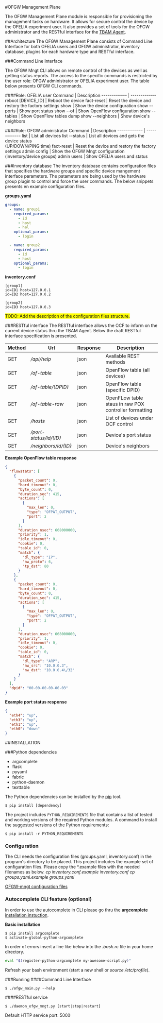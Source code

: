 #OFGW Management Plane

The OFGW Management Plane module is responsible for provisioning the management tasks on hardware. It allows for secure control the device by the OFELIA experiment user. It
 also provides a set of tools for the OFGW administrator and the RESTful interface for the [TBAM Agent](https://github.com/fp7-alien/OCF-OFGW/tree/master/TBAM-Agent).

##Architecture
The OFGW Management Plane consists of Command Line Interface for both OFELIA users and OFGW administrator, inventory database, plugins for each hardware type and RESTful interface.

###Command Line Interface

The OFGW Mngt CLI allows on remote control of the devices as well as getting status reports. The access to the specific commands is restricted by the user role: OFGW administrator or OFELIA experiment user. The table below presents OFGW CLI commands.

####Role: OFELIA user
Command  | Description
------------- | -------------
reboot [DEVICE_ID] | Reboot the device
fact-reset | Reset the device and restory the factory settings
show | Show the device configuration
show --ports | Show port status
show --of | Show OpenFlow configuration
show --tables | Show OpenFlow tables dump
show --neighbors | Show device's neighbors

####Role: OFGW administrator
Command  | Description
------------- | -------------
list | List all devices
list --status | List all devices and gets the device status<br />(UP/DOWN/PING time)
fact-reset | Reset the device and restory the factory settings
admin config | Show the OFGW Mngt configuration<br />(inventory/device groups)
admin users | Show OFELIA users and status

###Inventory database
The inventory database contains configuration files that specifies the hardware groups and specific device mangement interface parameters. The patameters are being used by the hardware group plugin to control and force the user commands. The below snippets presents en example configuration files.

<b>groups.yaml</b>
```yaml
groups:
  - name: group1
    required_params:
      - id
      - host
      - hal
    optional_params:
      - login

  - name: group2
    required_params:
      - id
      - host
    optional_params:
      - login
```

<b>inventory.conf</b>
```
[group1]
id=ID1 host=127.0.0.1
id=ID2 host=127.0.0.2

[group2]
id=ID3 host=127.0.0.3
```

<span style="background-color: #FFFF00">TODO: Add the description of the configuration files structure.</span>

###RESTful interface
The RESTful interface allows the OCF to inform on the current device status thru the TBAM Agent. Below the draft RESTful interface specification is presented.

Method | Url | Response | Description
--- | --- | --- | ---
GET | <i>/api/help</i> | json | Available REST methods
GET | <i>/of-table</i> | json | OpenFlow table (all devices)
GET | <i>/of-table/{DPID}</i> | json | OpenFlow table (specific DPID)
GET | <i>/of-table-raw</i> | json |   OpenFLow table staus in raw POX controller formatting
GET | <i>/hosts</i> | json |  List of devices under OCF control
GET | <i>/port-status/id/{ID}</i> | json |  Device's port status
GET | <i>/neighbors/id/{ID}</i> | json |  Device's neighbors

<b>Example OpenFlow table response</b>
```json
{
  "flowstats": [
    {
      "packet_count": 0,
      "hard_timeout": 0,
      "byte_count": 0,
      "duration_sec": 415,
      "actions": [
        {
          "max_len": 0,
          "type": "OFPAT_OUTPUT",
          "port": 2
        }
      ],
      "duration_nsec": 668000000,
      "priority": 1,
      "idle_timeout": 0,
      "cookie": 0,
      "table_id": 0,
      "match": {
        "dl_type": "IP",
        "nw_proto": 6,
        "tp_dst": 80
      }
    },
    {
      "packet_count": 0,
      "hard_timeout": 0,
      "byte_count": 0,
      "duration_sec": 415,
      "actions": [
        {
          "max_len": 0,
          "type": "OFPAT_OUTPUT",
          "port": 2
        }
      ],
      "duration_nsec": 668000000,
      "priority": 1,
      "idle_timeout": 0,
      "cookie": 0,
      "table_id": 0,
      "match": {
        "dl_type": "ARP",
        "nw_src": "10.0.0.3",
        "nw_dst": "10.0.0.4\/32"
      }
    }
  ],
  "dpid": "00-00-00-00-00-03"
}
```

<b>Example port status response</b>
```json
{
  "eth4": "up",
  "eth3": "up",
  "eth1": "up",
  "eth0": "down"
}
```


##INSTALLATION

###Python dependencies
* argcomplete
* flask
* pyyaml
* fabric
* python-daemon
* texttable

The Python dependencies can be installed by the [pip](https://pypi.python.org/pypi/pip) tool.

```shell
$ pip install [dependency]
```

The project includes ``PYTHON_REQUIREMENTS`` file that contains a list of tested and working versions of the required Python modules. A command to install the suggested versions of the Python requirements:
```shell
$ pip install -r PYTHON_REQUIREMENTS
```

### Configuration
The CLI needs the configuration files (groups.yaml, inventory.conf) in the program's directory to be placed. This project includes the example set of configuration files. Please copy the *.example files with the needed filenames as below.
<i>cp inventory.conf.example inventory.conf</i>
<i>cp groups.yaml.example groups.yaml</i>

[OFGW-mngt configuration files](#inventory-database)

### Autocomplete CLI feature (optional)
In order to use the autocomplete in CLI please go thru the [<b>argcomplete</b> installation instuction](https://pypi.python.org/pypi/argcomplete).

<b>Basic installation</b>
```shell
$ pip install argcomplete
$ activate-global-python-argcomplete
```

In order of errors insert a line like below into the <i>.bash.rc</i> file in your home directory.
```bash
eval "$(register-python-argcomplete my-awesome-script.py)"
```

Refresh your bash environment (start a new shell or <i>source /etc/profile</i>).

###Running
####Command Line Interface
```shell
$ ./ofgw_main.py --help
```

####RESTful service
```shell
$ ./daemon_ofgw_mngt.py [start|stop|restart]
```

Default HTTP service port: 5000
